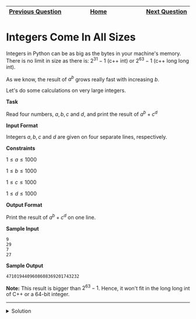 | <img width=1000>[Previous Question](https://github.com/Kevin-Lago/python-hackerrank-solutions/tree/main/src/)</img> | <img width=1000>[Home](https://github.com/Kevin-Lago/python-hackerrank-solutions)</img> | <img width=1000>[Next Question](https://github.com/Kevin-Lago/python-hackerrank-solutions/tree/main/src/)</img> |
|:---|:---:|---:|

# Integers Come In All Sizes

Integers in Python can be as big as the bytes in your machine's memory. There is no limit in size as there is: $2^31 - 1$ (c++ int) or $2^63 - 1$ (c++ long long int).

As we know, the result of $a^b$ grows really fast with increasing $b$.

Let's do some calculations on very large integers.

__Task__

Read four numbers, $a, b, c$ and $d$, and print the result of $a^b + c^d$

__Input Format__

Integers $a, b, c$ and $d$ are given on four separate lines, respectively.

__Constraints__

$1 \le a \le 1000$

$1 \le b \le 1000$

$1 \le c \le 1000$

$1 \le d \le 1000$

__Output Format__

Print the result of $a^b + c^d$ on one line.

__Sample Input__

```
9
29
7
27
```

__Sample Output__

```
4710194409608608369201743232
```

__Note:__ This result is bigger than $2^63 - 1$. Hence, it won't fit in the long long int of C++ or a 64-bit integer.

---

<details><summary>Solution</summary>
    
```python
if __name__ == '__main__':
    a, b, c, d = [int(input()) for i in range(4)]
    print(a**b + c**d)
```
</details>
